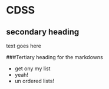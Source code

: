 # CDSS

## secondary heading
text goes here

###Tertiary heading for the markdowns
* get ony my list
* yeah!
* un ordered lists!